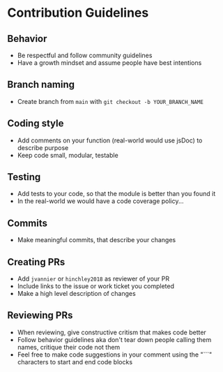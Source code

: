 # Contribution Guidelines

## Behavior
- Be respectful and follow community guidelines
- Have a growth mindset and assume people have best intentions

## Branch naming
- Create branch from `main` with `git checkout -b YOUR_BRANCH_NAME`

## Coding style
- Add comments on your function (real-world would use jsDoc) to describe purpose
- Keep code small, modular, testable

## Testing
- Add tests to your code, so that the module is better than you found it
- In the real-world we would have a code coverage policy...

## Commits
- Make meaningful commits, that describe your changes

## Creating PRs
- Add `jvannier` or `hinchley2018` as reviewer of your PR
- Include links to the issue or work ticket you completed
- Make a high level description of changes

## Reviewing PRs
- When reviewing, give constructive critism that makes code better
- Follow behavior guidelines aka don't tear down people calling them names, critique their code not them
- Feel free to make code suggestions in your comment using the "```" characters to start and end code blocks
